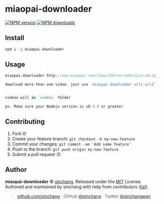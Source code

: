 # miaopai-downloader

[![NPM version](https://img.shields.io/npm/v/miaopai-downloader.svg?style=flat)](https://npmjs.com/package/miaopai-downloader) [![NPM downloads](https://img.shields.io/npm/dm/miaopai-downloader.svg?style=flat)](https://npmjs.com/package/miaopai-downloader) 

## Install

```bash
npm i -g miaopai-downloader
```

## Usage

```js
miaopai-downloader http://www.miaopai.com/show/fEhYvm~vakOc22cw~n8rJg__.htm

download more than one video, just use `miaopai-downloader url1 url2`


videos will in `videos` folder 

ps: Make sure your Nodejs version is v8.9.0 or greater
```

## Contributing

1. Fork it!
2. Create your feature branch: `git checkout -b my-new-feature`
3. Commit your changes: `git commit -am 'Add some feature'`
4. Push to the branch: `git push origin my-new-feature`
5. Submit a pull request :D


## Author

**miaopai-downloader** © [sinchang](https://github.com/sinchang), Released under the [MIT](./LICENSE) License.<br>
Authored and maintained by sinchang with help from contributors ([list](https://github.com/sinchang/miaopai-downloader/contributors)).

> [github.com/sinchang](https://github.com/sinchang) · GitHub [@sinchang](https://github.com/sinchang) · Twitter [@sinchangwen](https://twitter.com/sinchangwen)
